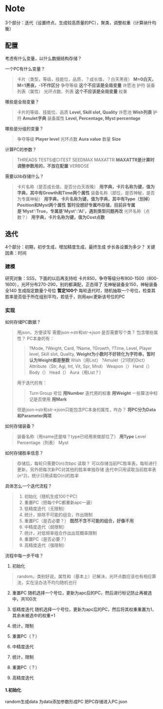 # Note

3个部分：迭代（设置终点，生成较高质量的PC），聚类，调整权重（计算纳什均衡）

## 配置
考虑有什么变量，以什么数据结构存储？

一个PC有什么变量？
> 卡片（类型，等级，技能位，品质，？成长值，？白天黑夜）
> **M=0白天，M=1黑夜，-1不作区分**
> 争夺等级
> **这个不应该是全局变量**
> 许愿池
> 护符
> 装备列表（属性）
> 光环点数、列表
> **这个不应该是全局变量**
> 权重

哪些是全局变量？
> 卡片的等级、技能位、品质
> **Level, Skill slot, Quality**
> 许愿池
> **Wish列表**
> 护符
> **Amulet字典**
> 装备属性
> **Level, Percentage, Myst percentage**

哪些是分组的变量？
> 争夺等级
> **Player level**
> 光环点数
> **Aura value**
> 数量
> **Size**

计算PC的参数？
> THREADS
> TESTS或CITEST
> SEEDMAX
> MAXATTR
> **MAXATTR是计算时调整参数用的，不放在配置**
> VERBOSE

需要以lib存储什么？
> 卡片名称（是否成长值，是否分白天夜晚）
> **用字典，卡片名称为键，值为字典，其中有Growth和Time两个属性**
> 装备名称（部位，是否神秘，是否为专属神秘）
> **用字典，卡片名称为键，值为字典，其中有~~Type~~（划掉）Position和Myst两个属性**
> **暂时没想好专属咋存储，目前非专属是'Myst':True，专属是'Myst':'AI'，遇到类型问题再改**
> 光环名称（点数？）
> **用字典，卡片名称为键，值为Cost点数**

## 迭代

4个部分：初期，初步生成，增加精度生成，最终生成
步长各设置为多少？
关键因素：时间

### 建模
研究对象：SSS，下面的以后再支持哈
卡片850，争夺等级分布900-1500（800-1600），光环分布270-290，别的都满配，正态得了
无神秘装备全150，神秘装备全140
生成指定数量个号位 **暂定100个**
每轮迭代时，随机抽取一个号位，检查其胜率是否低于所在组别平均，若低于，则用apc更新该号位的PC

### 实现
如何存储PC数据？
> 用json，方便读写
> 需要json->str和str->json
> 是否需要写个类？
> 包含哪些属性？
> PC本身的有：
> > ?Mode, ?Weight, Card, ?Name, ?Growth, ?Time, Level, Player level, Skill slot, Quality,
> > **Weight为小数时不好转化为字符串，暂时认为Weight都是整数**
> > Wish（用List）
> > ?Amulet（21项的Dict）
> > Attribute（Str, Agi, Int, Vit, Spr, Mnd）
> > Weapon（）
> > Hand（）
> > Body（）
> > Head（）
> > Aura（用List？）
> 
> 用于迭代的有：
> > Turn
> > Group
> > 号位
> > **用Number**
> > 迭代用的权重
> > **用Weight**
> > 一些算法中标记是否使用
> > **用Mark**
> 
> 但是json->str和str->json只能包含PC本身的属性，咋办？
> **将PC分为Data和Parameter两项**

如何存储装备？
> 装备名称（用name还是啥？type已经用来做部位了）
> **用Type**
> Level
> Percentage（列表）
> Myst

如何存储胜率信息？
> 存储后，每轮只需要O(n)次bpc
> 读取？
> 可以存储当前PC胜率表，每轮进行更新，另外把每次新PC对其他的胜率单独存储
> 迭代中只用读取当前胜率表(n^2)，统计只用读取O(n)的胜率

具体怎么一个迭代流程？
> 1. 初始化（随机生成100个PC）
> 2. 重置PC（把每个PC都重新apc一遍）
> 3. 低精度迭代（无限制）
> 4. 统计，排除不可能的组合，作出限制
> 5. 重置PC（是否必要？）
> **既然不含不可能的组合，好像不用**
> 6. 中精度迭代（弱限制）
> 7. 统计，对低频率组合作出出现概率限制
> 8. 重置PC（是否必要？）
> 9. 高精度迭代（强限制）

流程中每一步干啥？
1. 初始化
> random，类别好说，属性和（基本上）已解决，光环点数应该也有相应算法，实在没办法不均匀随机也行

2. 重置PC
随机选择一个号位，更新为apc后的PC，然后进行标记防止再被选中，共100次

3. 低精度迭代
随机选择一个号位，更新为apc后的PC，然后将其权重重置为1，其余未被选中的权重+1

4. 统计，限制


5. 重置PC（？）


6. 中精度迭代


7. 统计，限制


8. 重置PC（？）


9. 高精度迭代


#### 1.初始化
random生成data
为data添加参数形成PC
把PC存储进入PC.json